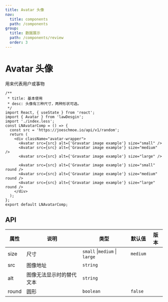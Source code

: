 ```yaml
---
title: Avatar 头像
nav:
  title: components
  path: /components
group:
  title: 数据展示
  path: /components/review
  order: 3
---
```


# Avatar 头像

用来代表用户或事物

```tsx
/**
 * title: 基本使用
 * desc: 头像有三种尺寸，两种形状可选。
 */
import React, { useState } from 'react';
import { Avatar } from 'lawDesgin';
import './index.less';
const LNAvatarComp = () => {
  const src = 'https://joeschmoe.io/api/v1/random';
  return (
    <div className="avatar-wrapper">
      <Avatar src={src} alt={'Gravatar image example'} size="small" />
      <Avatar src={src} alt={'Gravatar image example'} size="medium" />
      <Avatar src={src} alt={'Gravatar image example'} size="large" />

      <Avatar src={src} alt={'Gravatar image example'} size="small" round />
      <Avatar src={src} alt={'Gravatar image example'} size="medium" round />
      <Avatar src={src} alt={'Gravatar image example'} size="large" round />
    </div>
  );
};
export default LNAvatarComp;
```

## API

| 属性  | 说明                     | 类型                          | 默认值   | 版本 |
| ----- | ------------------------ | ----------------------------- | -------- | ---- |
| size  | 尺寸                     | `small` \|`medium` \| `large` | `medium` |      |
| src   | 图像地址                 | `string`                      |          |      |
| alt   | 图像无法显示时的替代文本 | `string`                      |          |      |
| round | 圆形                     | `boolean`                     | `false`  |      |
